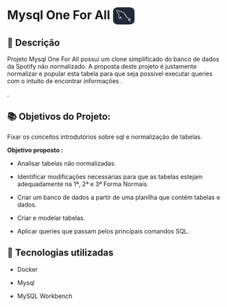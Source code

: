 #  Mysql One For All  <img align="center" alt="Faby-Mysql" height="40" width="50" src="https://github.com/tandpfun/skill-icons/blob/main/icons/MySQL-Dark.svg">


## :memo: Descrição
<p>Projeto Mysql One For All possui um clone simplificado do banco de dados da Spotify não normalizado. A proposta deste projeto é justamente  normalizar e popular esta tabela para que seja possivel executar queries com o intuito de encontrar informações .

.</p>

## :books: Objetivos do Projeto: 
  
 Fixar os conceitos introdutórios sobre sql e normalização de tabelas.
  
  <b>Objetivo proposto :</b>
  
* Analisar tabelas não normalizadas.

* Identificar modificações necessárias para que as tabelas estejam adequadamente na 1ª, 2ª e 3ª Forma Normais.

* Criar um banco de dados a partir de uma planilha que contém tabelas e dados.

* Criar e modelar tabelas.

* Aplicar queries que passam pelos principais comandos SQL.
  

## :wrench: Tecnologias utilizadas
  
* Docker
  
* Mysql 

* MySQL Workbench

